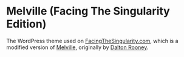 # Melville (Facing The Singularity Edition)

The WordPress theme used on [FacingTheSingularity.com](http://FacingTheSingularity.com), which is a modified version of [Melville](http://madebyraygun.com/wordpress/themes/melville/), originally by [Dalton Rooney](http://madebyraygun.com/).
